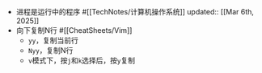 - 进程是运行中的程序 #[[TechNotes/计算机操作系统]]
  updated:: [[Mar 6th, 2025]]
- 向下复制N行 #[[CheatSheets/Vim]]
	- `yy`，复制当前行
	- `Nyy`，复制N行
	- `v`模式下，按`j`和`k`选择后，按`y`复制